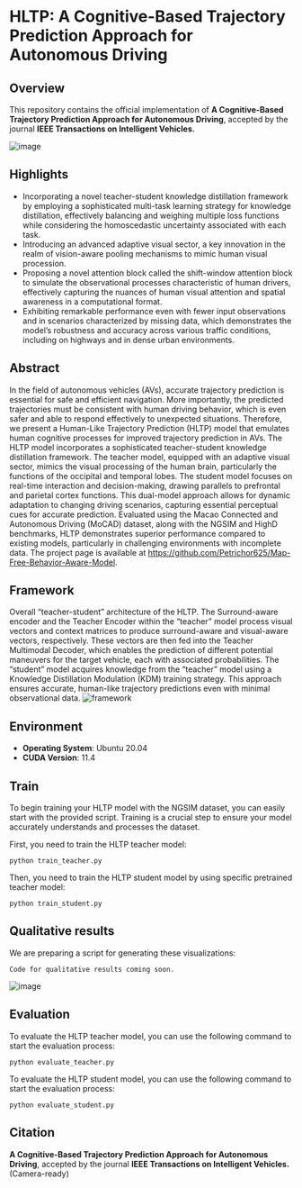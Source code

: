 #  HLTP: A Cognitive-Based Trajectory Prediction Approach for Autonomous Driving

## Overview

This repository contains the official implementation of **A Cognitive-Based Trajectory Prediction Approach for Autonomous Driving**, accepted by the journal **IEEE Transactions on Intelligent Vehicles.**

 ![image](https://github.com/Petrichor625/HLTP/blob/main/head_image.jpg)

## Highlights

- Incorporating a novel teacher-student knowledge distillation framework by employing a sophisticated multi-task learning strategy for knowledge distillation, effectively balancing and weighing multiple loss functions while considering the homoscedastic uncertainty associated
  with each task. 
- Introducing an advanced adaptive visual sector, a key innovation in the realm of vision-aware
  pooling mechanisms to mimic human visual procession.
- Proposing a novel attention block called the shift-window attention block to simulate the observational processes characteristic of human drivers, effectively capturing the nuances of human visual attention and spatial awareness in a computational format. 
- Exhibiting remarkable performance even with fewer input observations and in scenarios characterized by missing data, which demonstrates the model’s robustness and accuracy across various traffic conditions, including on highways and in dense urban environments.



## Abstract

In the field of autonomous vehicles (AVs), accurate trajectory prediction is essential for safe and efficient navigation. More importantly, the predicted trajectories must be consistent with human driving behavior, which is even safer and able to respond effectively to unexpected situations. Therefore, we present a Human-Like Trajectory Prediction (HLTP) model that emulates human cognitive processes for improved trajectory prediction in AVs. The HLTP model incorporates a sophisticated teacher-student knowledge distillation framework. The teacher model, equipped with an adaptive visual sector, mimics the visual processing of the human brain, particularly the functions of the occipital and temporal lobes. The student model focuses on real-time interaction and decision-making, drawing parallels to prefrontal and parietal cortex functions. This dual-model approach allows for dynamic adaptation to changing driving scenarios, capturing essential perceptual cues for accurate prediction. Evaluated using the Macao Connected and Autonomous Driving (MoCAD) dataset, along with the NGSIM and HighD benchmarks, HLTP demonstrates superior performance compared to existing models, particularly in challenging environments with incomplete data. The project page is available at https://github.com/Petrichor625/Map-Free-Behavior-Aware-Model.



## Framework

Overall “teacher-student” architecture of the HLTP. The Surround-aware encoder and the Teacher Encoder within the “teacher” model process visual vectors and context matrices to produce surround-aware and visual-aware vectors, respectively. These vectors are then fed into the Teacher Multimodal Decoder, which enables the prediction of different potential maneuvers for the target vehicle, each with associated probabilities. The “student” model acquires knowledge from the “teacher” model using a Knowledge Distillation Modulation (KDM) training strategy. This approach ensures accurate, human-like trajectory predictions even with minimal observational data.
![framework](https://github.com/Petrichor625/HLTP/blob/main/framework.png)




## Environment

- **Operating System**: Ubuntu 20.04
- **CUDA Version**: 11.4



## Train

To begin training your HLTP model with the NGSIM dataset, you can easily start with the provided script. Training is a crucial step to ensure your model accurately understands and processes the dataset.

First, you need to train the HLTP teacher model:

```
python train_teacher.py
```

Then, you need to train the HLTP student model by using specific pretrained teacher model:

```
python train_student.py
```

## Qualitative results

We are preparing a script for generating these visualizations:

 ````
 Code for qualitative results coming soon.
 ````

 ![image](https://github.com/Petrichor625/HLTP/blob/main/visual.gif)




## Evaluation

To evaluate the HLTP teacher model, you can use the following command to start the evaluation process:

```
python evaluate_teacher.py
```

To evaluate the HLTP student model, you can use the following command to start the evaluation process:

```
python evaluate_student.py
```

## Citation
**A Cognitive-Based Trajectory Prediction Approach for Autonomous Driving**, accepted by the journal **IEEE Transactions on Intelligent Vehicles.** (Camera-ready)

```

```
 


